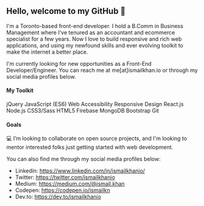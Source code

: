 ## Hello, welcome to my GitHub 🎉

I'm a Toronto-based front-end developer. I hold a B.Comm in Business Management where I've tenured as an accountant and ecommerce specialist for a few years. Now I love to build responsive and rich web applications, and using my newfound skills and ever evolving toolkit to make the internet a better place. 

I'm currently looking for new opportunities as a Front-End Developer/Engineer. You can reach me at me[at]ismailkhan.io or through my social media profiles below. 

#### My Toolkit
jQuery
JavaScript (ES6)
Web Accessibility
Responsive Design
React.js
Node.js
CSS3/Sass
HTML5
Firebase
MongoDB
Bootstrap
Git

#### Goals
💻 I’m looking to collaborate on open source projects, and I'm looking to mentor interested folks just getting started with web development. 

You can also find me through my social media profiles below:
- Linkedin: https://www.linkedin.com/in/ismailkhanio/
- Twitter: https://twitter.com/ismailkhanio
- Medium: https://medium.com/@ismail.khan
- Codepen: https://codepen.io/ismailkn
- Dev.to: https://dev.to/ismailkhanio

